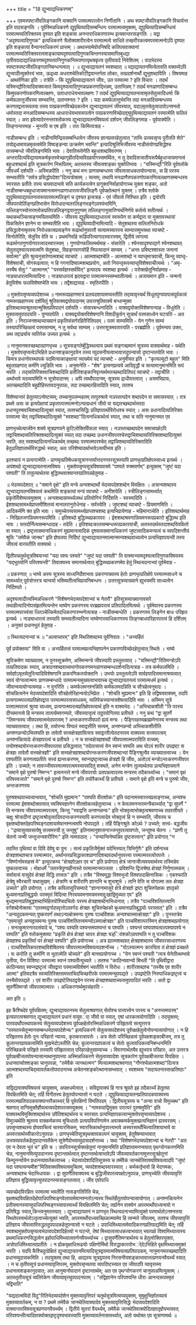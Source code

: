 +++
title = "18 द्युभ्वाद्यधिकरणम्"

+++
एवमस्पष्टजीवलिङ्गकानि वाक्यानि परमात्मपरत्वेन निर्णीतानि । अथ स्पष्टजीवलिङ्गकानि विचार्यन्त इति पादसङ्गतिः । पूर्वस्मिन्नधिकरणे द्युपृथिव्यादिसम्बन्धिनः परमात्मत्वमुक्तम्, द्युपृथिव्यादिसम्बन्धित्वं परमात्मव्यतिरिक्तस्य दृश्यत इति शङ्कया अनन्तराधिकरणारम्भ इत्यवान्तरसङ्गतिः । यद्वा "अदृश्यत्वादिगुणक" इत्यधिकरणे त्रैलोक्यशरीरत्वेन परमात्मत्वे साधिते तच्छरीरकत्वमपरमात्मनोऽपि दृश्यत इति शङ्कायां वैन्वानराधिकरणं प्राप्तम् । अथास्यामेवोपनिषदि कतिपयवाक्यानां परमात्मव्यतिरिक्तपरत्वशङ्कायामदृश्यत्वादिगुणकचिन्तनस्यासमाप्तिबुध्द्या तृतीयपादाद्याधिकरणमदृश्यत्वानिगुणकनिरूपणात्पृथक्कृत्य तृतीयपादे निवेशितम् । पादभेदस्य स्पष्टास्पष्टजीवलिङ्गतानिबन्धनत्वात् । ॥ द्युभ्वाद्यायतनं स्वशब्दात् ॥ व्द्याद्यायतनमित्येतावति वक्तव्येऽपि द्युभ्वादीत्युक्तेरयं भावः, ऊद्र्ध्वा अधराश्चेतिकोटीद्वयान्तर्गता लोकाः, तत्प्रदर्शनार्थौ द्युभूशब्दाविति । विषयमाह - आथर्वणिका इति । तत्रेति - किं द्युपृथिव्याद्यायतनं जीवः, उत परमात्मा ? इति विचारः । तदर्थं यस्मिन्द्यौरित्यादिवाक्यजातं किमदृश्यत्वादिगुणकप्रकरणाद्भिन्नम्, उताभिन्नम् ? तदर्थं मनःप्राणादिसम्बन्धः किमुपकरणोपकरणित्वलक्षणः, उताधाराधेयभावलक्षणः ? तदर्थं द्युपृथिव्याद्यायतनत्वामृतसेतुत्वादिधर्माः किं कर्मफलात्तुर्जीवस्य सम्भवन्ति, उतानश्नतः ? इति । यदा कमर्फलात्तुर्भवन्ति तदा मनआदिसम्बन्धस्य करणतद्वत्तारूपतया तस्य परप्रकरणविच्छेदकत्वेन द्युभ्वाद्यायतनं जीवस्यात्, यदाऽमृतसेतुत्वादयोऽनश्नतो धर्मास्तदा मनआदिसम्बन्धस्य आधाराधेयभावरूपत्वेन परप्रकरणाविच्छेदाद्द्युपृथिव्याद्यायतनं परमात्मेति फलितं स्यात् । अरा इवेत्यादेरनन्तरश्लोकस्य द्युभ्वाद्यायतनविषयत्वं दर्शयन् जीवलिङ्गमाह - पूर्ववाक्येति । लिङ्गान्तरमाह - मुनरपि स एष इति । ततः किमित्यत्राह -

नाडीसम्बन्ध इति । नाडीनामिन्द्रियसम्बन्धित्वेन जीवस्य ज्ञानप्रसरहेतुत्वात् "ताभिः प्रत्यवसृप्य पुरीतति शेते" तयोद्र्ध्वमायन्नमृतत्वमेति विष्वङ्ङन्या उत्क्रमेण भवन्ति" इत्यादिश्रुतिभिर्जीवस्य नाडीसंयोगप्रसिद्धेश्च तत्सम्बन्धो जीवलिङ्गमिति भावः । देवातिरूपेणेति बहुधाशब्दविवरणम् । अन्तरादित्यविद्यायामकर्मकृतस्वेच्छागृहीतदिव्यविग्रहयोगस्समर्थितः, न तु देवादिसजातीयरूपैर्बहुधाजायमानत्वं बहुधाशब्दार्थ इति सूत्रकारेण निरूपितम्; अतस्तस्य जीवत्वशङ्का युक्तेतिभावः । "यस्मिन्द्यौ"रिति पूर्वश्लोके जीवधर्मं दर्शयति - अस्मिन्नपीति । ननु कथं मनः प्राणसम्बन्धस्य जीवत्वसाधकतयोपन्यासः, स हि परस्य सम्भवतीति "सर्वत्र प्रसिद्धोपदेशा"दित्यत्रोक्तम् । सत्यम्; तथापि मनःप्राणैरुपकरणोपकरणित्वलक्षणसम्बन्धस्य स्वरसतः प्रतीतेः तस्य चापवादाभावे सति कार्यकरत्वेन प्रागुक्तनिर्वाहायोगाच्च युक्ता शङ्का, अतो नाडीसम्बन्धबहुधाजायमानत्वमनःप्राणाधारत्वजीवलिङ्गैः पूर्वपक्षोत्थानं युक्तम् । तत्रैव श्लोके द्युपृथिव्याद्यायतनत्वरूपपरमात्मलिङ्गं च दृश्यत इत्यत्राह - एवं जीवत्वे निश्चित इति । द्वयोरपि जीवपरयोर्लिङ्गप्रतिभासेन विरोधादन्यतरलिङ्गभङ्गेऽवश्यंभाविनि, यल्लिङ्गस्योत्तरश्लोकप्रतिपन्नलिङ्गद्वयानुगुण्यम् तल्लिङ्गानुसारिण्यर्थनिर्णये कर्तव्ये सतीत्यर्थः । यथाकथञ्चित्सङ्गमयितव्यमिति - जीवस्य द्युपृथिव्याद्याधारत्वं स्वरूपेण वा कर्मद्वारा वा मुक्तावस्थायां विकसितेन ज्ञानेन वा सम्भवतीति भावः । द्युपृथिव्यादीनामित्यादि - सेतुशब्दस्य सलिलनिरोधके प्रसिद्धत्वेनामृतस्य निरोधकत्वप्रसङ्गेन रूढार्थानुपपत्तौ सत्यामस्वारस्य साम्यात्तमुभयथा व्याचष्टे - सिनोतेरिति, सेतुरिव वेति च । प्रथमनिर्वाहे रूढिपरित्यागादस्वारस्यम्, द्वितीये त्वगत्या रूढार्थगतगुणयोगपरत्वादस्वारस्यम् । गुणयोगफलितमर्थमाह - संसारेति । श्येनसादृश्याद्यागे श्येनशब्दवत् सेतुतादृश्यात्परमात्मनि सेतुशब्दः, विहङ्गयागयोर्हि निपत्यादानं साम्यम् । "अन्तः प्रविष्टश्शास्ता जनानां सर्वात्मा" इति श्रुत्यनुसारेणात्मशब्दं व्याचष्टे । आत्मशब्दश्चेति - आत्मशब्दो न व्याप्तृमात्रवाची, किन्तु व्याप्तृ-विशेषवाची, योगरूढत्वात; न हि गगनादिष्वात्मशब्दप्रयोगः, अतो नियन्तृरूपव्याप्तृविशेषवाचीत्यर्थः । "अमृ-तस्यैष सेतुः" "आत्मानम्" "यस्सर्वज्ञस्सर्ववित्" इत्यादयः स्वशब्दा इत्यर्थः । परोक्तहेतुनिर्वाहमाह - नाड्याधारत्वमित्यादिना । नाड्याधारत्वं हृदयद्वारा परमात्मनस्सम्भवतीत्यर्थः । अजायमान इति - जन्मनो हेतुविशेषः फलविशेषश्चेति भावः । तद्वैशद्यायाह - स्मृतिरपीति ।

॥ मुक्तोपसृप्यव्यपदेशाच्च ॥ नामरूपप्रहाणमात्रं प्रलयदशायामप्यस्तीति तद्य्वावृत्त्यर्थं विधूतपुण्यपापत्वपूर्वकत्वं नामरूपप्रहाणस्य दर्शयितुं श्रुतिवाक्यद्वयोपादानम् उपात्तश्रुतिवाक्ये बन्धान्मुक्त इतिशब्दस्याश्रुतत्वान्मुक्तिप्रतिपादनं दर्शयति - संसारबन्धनादिति । वाक्यद्वयोक्तविशेषणान्याह - विधुतेति । मुक्तत्वमुपपादयति - पुण्यपापेति । वाक्यद्वयोक्तविशेषणानि विशदीकुर्वन् सूत्रार्थं परमसाध्येन घटयति - अत इति । निरञ्जनशब्दव्याख्यानं प्रकृतिसंसर्गरहितैरितिपदम् । परमं साम्यमिति - येन गुणेन साम्यं तस्यापरिच्छिन्नत्वं परमसाम्यम्, न तु सर्वथा साम्यम् । उत्तरसूत्रमवतारयति - परब्रह्मेति । पूर्वमन्वय उक्तः, अथ तद्दार्ढ्याय व्यतिरेक उच्यत इत्यर्थः ॥

॥ नानुमानमतच्छब्दात्प्राणभृच्च ॥ सूत्रसङ्गतेर्बुद्धिस्थत्वाय प्रथमं सङ्गच्छमानं सूत्रस्य वाक्यार्थमाह - यथेति । मुक्तोपसृप्यत्वेऽभिहिते प्रधानशङ्कानुदयेन तस्य व्युदसनीयत्वाभावात्तदुपन्यासो दृष्टान्ततयेति भावः । किमत्र प्रधानोपस्थापकं पदमित्याकाङ्क्षायां व्याख्येयं पदं व्याचष्टे - अनुमीयत इति । "कृत्यल्युटो बहुल" मिति बहुलग्रहणात् कर्मणि ल्युडिति भावः । अनुमानेति - "शेष" इत्यणप्रत्यये आदिवृद्धौ च सत्यामानुमानमिति रूपं भवति । तद्य्वतिरिक्तवाचिशब्दादिति प्रतीतिशङ्कानिवृत्त्यर्थमतच्छब्दादितिपदं व्याचष्टे - तद्वाचीति । अर्थाभावे यदव्ययमिति न सूत्रोपादानम् । अपि त्वर्थोपादानम्; सूत्रस्य द्राधीयस्त्वात् । अयमभिप्रायः, अतच्छब्दादिति बहुव्रीहिस्तावदनुपपन्नः, तदा तच्छब्दरहितादिति स्यात्, ततश्च

विशेष्यान्तरं हेतुतयाऽन्वेष्टव्यम्; तच्चानुपलम्भहतम् तत्पुरुषत्वे नञस्तत्पदेन शब्दपदेन वा समासस्यात् । तत्र प्रथमे असः क इत्यपेक्षायां प्रकृतात्परमात्मनोऽन्यत्प्रधानं जीवो वा यद्यतच्छब्दार्थस्तदा प्रधानपुरुषवाचिशब्दादित्युक्तं स्यात्, ततश्चासिद्धिः प्रतिज्ञातार्थविरोधश्च स्यात् । असः प्रधानादिव्यतिरिक्तः परमात्मा चेत् तद्वाचिशब्दादित्युक्ते "स्वशब्दा"दित्यनधिकार्थत्वं स्यात्, तथा च सति नानुमानमत एव

प्राणभृच्चेत्यार्जवेन शक्ये सूत्रप्रणयने कुटिलोक्तिर्विफला स्यात् । नञस्तच्छब्दपदेन समासपक्षेऽपि तद्वाचिशब्दव्यतिरिक्तशब्दादित्युक्तं स्यात् तदा तच्छब्दः प्रधानजीवपरश्चेत्तद्वाचिशब्दव्यतिरिक्तशब्दादित्युक्तं भवति, तत् स्वशब्दादित्यनधिकार्थम् तच्छब्दः परमात्मपरश्चेत् तद्वाचिशब्दव्यतिरिक्तादिति हेतुःप्रतिज्ञातार्थविरुद्धार्थः स्यात्; अतः परिशेष्यादर्थाभावेऽव्ययीभाव इति ।

इतश्चायं न प्रत्यगात्मेति - प्राणमृत्प्रतिषेधकसूत्रानन्तर्यात्तदनन्तरसूत्रस्यापि प्राणभृत्प्रतिक्षेपस्साध्य इत्यर्थः । अयंशब्दो द्युभ्वाद्यायतनात्मविषयः । मुक्तोपसृप्यसूत्रविषयवाक्ये "पश्यते रुक्मवर्णम्" इत्युक्तम् "जुष्टं यदा पश्यती" ति तत्तुल्यार्थतया बुद्धिस्थवाक्यान्तरप्रतिपन्नहेतुमाह -

॥ भेदव्यपदेशात् ॥ "समाने वृक्षे" इति मन्त्रे अन्यशब्दार्थो भेदव्यपदेशशब्देन विवक्षितः । अत्रान्यशब्दस्य द्युभ्वाद्यायतनविषयत्वं कथमिति शङ्कायां मन्त्रं व्याचष्टे - अनीशयेति । स्त्रीलिङ्गसामर्थ्यात् प्रकृतेर्विशेष्यत्वमुक्तम् । अन्यशब्दसामर्थ्यलब्धं प्रतियोगिनं निर्दिशति - स्वस्मादिति । ईशशब्दसामर्थ्यप्राप्तमीशितव्यं मानातरानुरोधेनाह - सर्वस्येति । जुष्टशब्दं व्याचष्टे - प्रियमाणमिति । आदिकर्मणि क्त इति भावः । समुच्चेतव्यसामर्थ्यप्राप्तश्चशब्द इत्यभिप्रायेणाह - महिमानञ्चेति । इतिशब्दार्थमाह - निखिलजगन्नियमनरूपमिति । इतिशब्दो बुद्धिस्थप्रकारपरः । ईशशब्दश्रवणान्नियमनरूपप्रकारो बुद्धिस्थ इति भावः । यत्तदोर्नित्यसम्बन्धादाह - तदेति । इतिशब्दःकालसम्बन्धरूपप्रकारवाची, अतस्तदर्थस्तदाशब्दविवक्षितो वा स्यात् । द्रष्टृत्वसमानाधिकरणं मुह्यमानत्वादिकं दृश्यत्वसमानाधिकरणं जुष्टत्वादिकमन्यत्वं च व्यपदिशन्तीयं श्रुतिः "तमेवैकं जानथ" इति ज्ञेयतया निर्दिष्टं द्युभ्वाद्यायतनमात्मानमन्यशब्दवाच्यत्वेन प्रत्यभिज्ञापयन्ती तस्य जीवत्वं वारयतीति वाक्यार्थः ।

द्वितीयचतुर्थसूत्रविषयाभ्यां "यदा पश्यः पश्यते" "जुष्टं यदा पश्यती" ति वाक्याभ्यामदृश्यत्वादिगुणकविषयस्य "यद्भूतयोनिं परिपश्यन्ती" तिवाक्यस्य समानार्थत्वात् बुद्धिस्थप्रकरणमेव हेतुं स्थित्यदनाभ्यां पूर्वमेवाह -

॥ प्रकरणात् ॥ भाष्ये अस्य सूत्रस्य साध्यनिर्देशाभावः प्रकरणाख्यस्य हेतोः प्राणभृत्प्रतिक्षेपे परमात्मसाधने च सामर्थ्यात् पूर्वत्रोत्तरत्र चान्वयो भविष्यतीत्यभिप्रायनिबन्धनः । उत्तरसूत्रव्याख्याने ह्युभयमपि साध्यत्वेन निर्दिश्यते ।

अदृश्यत्वादीत्यस्मिन्नधिकरणे "विशेषणभेदव्यपदेशाभ्यां च नेतरौ" इतिसूत्रव्याख्यानावसरे तथाहीत्यादिनोपसंहृतमित्यन्तेन भाष्येण प्रकरणस्य परब्रह्मपरत्वं प्रतिपादितमित्यर्थः । पूर्वमेवास्य प्रकरणस्य परमात्मपरस्वंसा धितञ्चेत्किमेतदधिकरणारम्भणेत्यत्राह - नाडीसम्बन्धेति । प्रकरणस्य लिङ्गेन बाधः परिहृतः इत्यर्थः । नाड्याधारत्वं तस्यापि सम्भवतीत्यादिना भाष्येणास्याधिकरणस्य लिङ्गबाधपरिहारपरत्वं हि दर्शितम् । अनुक्तं प्रधानभूतं हेतुमाह -

॥ स्थित्यदनाभ्यां च ॥ "अल्पाच्तरम्" इति स्थितिशब्दस्य पूर्वनिपातः । "अभ्यर्हितं

पूर्वं प्रयोक्तव्य" मिति वा । अभ्यर्हितत्वं परमात्मप्रत्यभिज्ञापनेन प्रकरणाविच्छेदहेतुत्वात् स्थितेः । भाष्ये

श्रुतिक्रमेण व्याख्यातम्, न पुनस्सूक्रमेण, अस्मिन्मन्त्रे जीवस्यापि प्रस्तुतत्वात् । "यस्मिन्द्यौ"रितिमन्त्रोऽपि तत्प्रतिपादकः स्यात्, अत्रादनशब्दवाच्यभागोपकरणमनःप्राणसम्बन्धदर्शनादित्यत्राह - तत्र कर्मफलमिति । सर्वज्ञोऽमृतसेतुरित्यादिविशेषणानि प्राकरणिकतयोक्तानि । उभयोः प्रस्तुतत्वेऽपि सार्वज्ञ्यादिसमानाश्रयत्वात् स्वयं योग्यत्वान्मनः प्राणसम्बन्धादेः परमात्मन्यमुख्यत्वाभावाच्च द्युभ्वाद्यायतनत्वं परमात्मधर्म इत्यर्थः । जीवान्वयायोग्यत्वमाह - न पुनरिति । कमर्फलमनश्नन्निति कर्मफलमदन्निति च सौत्रहेत्वनुवादः । शोचन्नित्यनेन भेदव्यपदेशादिति सौत्रहेतोरिहान्वयोऽभिप्रेतः । "शोचति मुह्यमानः" इति हि तद्विषयवाक्यम्, तदपि प्रत्यगात्मपरत्वप्रतिक्षेपद्वारा परमात्मपरत्वसाधकम्, व्यतिरेकस्यान्वयशेषत्वादिति भावः । अस्मिन् सूत्रे परमात्मपरत्वं श्रुत्या साध्यम्, प्रत्यगात्मपरत्वप्रतिक्षेपस्त्वार्थ इति न वाक्यभेदः । "अभिचाकशीती "ति परस्य दीप्यमानत्वे हि मन्त्रस्य तात्पर्यमवगम्यते, जीवस्यात्तृत्वं तदुपयोगितया प्रतीयते । ननु कथं "द्वा सुपर्णे "तिमन्त्रस्य जीवपरमात्मभेदपरत्वम् ? अन्तःकरणजीवपरो ह्ययं मन्त्रः । पैङ्गिरहस्यब्राह्मणेनास्य मन्त्रस्य तथा व्याख्यातत्वात् । तथा हि, तयोरन्यः पिप्पलं स्वाद्वत्तीति सत्त्वम्, अनश्नन्नन्यो अभिचाकशीतीति अनश्नन्नन्योऽभिपश्यति ज्ञः तावेतौ सत्त्वक्षेत्रज्ञावित्यत्र स्वाद्वात्तीत्येतदन्तस्य वाक्यस्य सत्त्वपरत्वम् अनश्नन्नित्यादेः क्षेत्रज्ञपरत्वं च प्रतीयते । न च सत्त्वक्षेत्रज्ञशब्दौ जीवपरमात्मपराविति वाच्यम्; तयोश्शब्दयोरन्तःकरणजीवपरतया प्रसिद्धत्वात् "तदेतत्सत्त्वं येन स्वप्नं पश्यति अथ योऽयं शारीर उपद्रष्टा स क्षेत्रज्ञः तावेतौ सत्त्वक्षेत्रज्ञौ" इति सत्त्वक्षेत्रज्ञशब्दयोरन्तःकरणजीवशब्दाभ्यां पैङ्गिश्रुत्यैव व्याख्यातत्वाच्च । येन पश्यतीति करणत्वप्रतीतेः सत्त्वं ह्यन्तःकरणम्, स्वप्नद्रष्टृत्वाच्च क्षेत्रज्ञो हि जीवः, अतोऽयं मन्त्रोऽन्तःकरणजीवपर इति । उच्यते; न तावज्जीवपरमात्मपरत्वमस्यापवदितुं शक्यते, अनेन मन्त्रेण तुल्यार्थतया प्रत्यभिज्ञायमाने "समाने वृक्षे पुरुषो निमग्नः" इत्यनन्तरे मन्त्रे जीवपरयोः प्रतपन्नत्वादस्य मन्त्रस्य तदैकार्थ्याच्च । "समानं वृक्षं परिषस्वजाते" "समाने वृक्षे पुरुषो निमग्न" इति तयोरैकार्थ्यं हि प्रतीयते । समाने वृक्षे इति मन्त्रे च पुरुषो जीवः, अन्तःकरणस्य

पुरुषशब्दवाच्यत्वाभावात्, "शोचति मुह्यमानः" "पश्यति वीतशोकः" इति पदानामस्वारस्यप्रसङ्गाच्च, अन्यश्च परमात्मा ईशशब्दोक्तत्वात् स्वविषयज्ञानेन वीतशोकत्वहेतुत्वाच्च । न केवलमनन्तरमन्त्रैकार्थ्यात् "द्वा सुपर्णे " ति मन्त्रस्य जीवपरमात्मपरत्वम्, किन्तु "स्वाद्वत्ति अनश्नन्नन्यः" इति भोक्तृत्वाभोक्तृत्वश्रवणाच्च तदवसीयते । चक्षुः श्रोत्रादीनां द्रष्टृत्वश्रोतृत्वादिवदन्तःकरणस्यापि करणत्वादेव भोक्तृत्वं हि न सम्भवति, जीवस्य च वृक्षशब्दोक्तदेहपरिष्वङ्गदशायामेवानश्नत्वमपि नोपपद्यते । तर्हि पैङ्गिश्रुतेः कोऽर्थः ? उच्यते; सत्त्वं- बद्धजीवः । "द्रव्यासुव्यवसायेषु सत्त्वमस्त्री तु जन्तुषु" इतिनामानुशासनाज्जन्तुपरत्वावगतेः, जन्तुश्च चेतनः । "प्राणी तु चेतनो जन्मी जन्तुजन्यशरीरिणः" इति नामपाठात् । "वन्यान्विनेष्यन्निव दुष्टसत्त्वान्" इति प्रयोगात् "न

तदस्ति पृथिव्यां वा दिवि देवेषु वा पुनः । सत्त्वं प्रकृतिजैर्मुक्तं यदेभिस्यात् त्रिभिर्गुणैः" इति दर्शनाच्च क्षेत्रज्ञशब्दश्चात्र परमात्मपरः, अर्थान्तरप्रसिद्धाकाशप्राणादिशब्दवदर्थानुपपत्त्या परमात्मपरत्वोपपत्तेः । "विष्णोर्नामसहस्रं मे" इत्युपक्रम्य "क्षेत्रज्ञोऽक्षर एव च" इति प्रयोगात् क्षेत्रं जानाजीत्यवयवार्थस्य तस्मिन्नेव पुष्कलत्वाच्च । मोक्षधर्मे "ततस्त्रेपुण्यहीनास्ते परमात्मानमञ्जसा । प्रविशन्ति द्विजश्रेष्ठ क्षेत्रज्ञं निर्गुणात्मकम् । सर्वावासं वासुदेवं क्षेत्रज्ञं विद्धि तत्त्वतः" इति । तत्रैव "विश्वमुद्धा विश्वभूजो विश्वपादाक्षिनासिकः । एकश्चरति क्षेत्रेषु स्वैरचारी यथासुखम् । क्षेत्राणि च शरीराणि ज्ञानानि च शुभाशुभे । तानि वेत्ति स योगात्मा ततः क्षेत्रज्ञ उच्यते" इति प्रयोगात् । तत्रैव कपिलासुरिसम्वादे "ज्ञानानामासुरे क्षेत्रे क्षेत्रज्ञो द्रष्टा शुचिरुपेक्षकः ज्ञातृको बुध्यमानाप्रतिबुद्धयोः परममृतं विदित्वा निरवयवमनामयमस्माद्दुःखाद्विमुच्यत एव" इति बुध्द्यमानाप्रतिबुद्धशब्दाभिहितयोश्चिदचितोः परस्य क्षेत्रज्ञशब्देनाभिधानात् । तत्रैव "पञ्चविंशतितत्त्वानि वर्गशब्देनोक्तवा "एतस्माद्वर्गादपवृत्तोऽपवर्गदः क्षेत्रज्ञः शुचिरुपेक्षको बुध्यमानाप्रतिबुद्धयोः परस्तात्" इति । तत्रैव "अन्यदुदकमन्यत् पुष्करपर्णं तथाऽन्यत्क्षेत्रमन्यः पुरुषः पञ्चविंशकः अन्यश्चास्मात्क्षेत्रज्ञः" इति । पुनस्तत्रेव "एवमासुरे अन्यद्द्रव्यमन्यः पुरुषः पञ्चविंशतितत्त्वमन्योऽस्मात्क्षेत्रज्ञः" इति पञ्चविंशात्परस्मिन् क्षेत्रज्ञशब्दप्रयोगात् । सनत्कुमारनारदसंवादे च, "पश्यः पश्यति पश्यन्तमपश्यन्तं च पश्यति । पश्यन्तं पश्यपश्यत्वात्पश्यापश्ये न पश्यति" इति श्लोकमुक्तवा "प्रकृतिं क्षेत्रं क्षेत्रज्ञं चापरः क्षेत्रज्ञः षड्िवंशकोऽवपश्यति न तु पञ्चविंशकः क्षेयज्ञश्च प्रकृतिर्वा परं क्षेत्रज्ञं पश्यति" इति प्रयोगाच्च । अत्र ह्यात्मशब्दवत् क्षेत्रज्ञशब्दस्य जीवपरसाधारणस्य । पञ्चविंशतिकपरशब्दविशेषितस्य जीवपरमात्मविषयत्वदशर्नाच्च । "योऽस्यात्मनः कारयिता तं क्षेत्रज्ञं प्रचक्षते । यः करोति तु कर्माणि स भूतात्मेति चोच्यते" इति मानवप्रयोगाच्च । "येन स्वप्नं पश्यती "त्यत्र येनेतीत्थम्भावे तृतीया, येन विशिष्टः परमात्मा स्वप्नं पश्यतीत्युच्यते । ततश्च "काठिन्यवान्यो बिभती "ति पृथिवीद्वारा काठिन्यवत् स्वप्नद्रष्टृत्वं जीवद्वारा परमात्मविशेषणं भवतीति न विरोधः । शारीरशब्दश्च "तस्यैष एव शारीर आत्मा" इतिवदत्रैव स्वव्यतिरिक्तसमस्तचिदचिच्छरीरके परमात्मन्युपपद्यते । उपद्रष्टेति निरुपाधिकद्रष्टृत्वं च तस्यैवोपपद्यते । एवं शारीर उपद्रष्टेतिपदद्वयेन परस्य क्षेत्रज्ञशब्दवाच्यत्वमुपपादितं भवति । अतो द्वा सुपर्णेतिमन्त्रो जीवपरमात्मपरः । अधिकरणार्थमुपसंहरति -

अत इति ॥

इह कैश्चिदेवं पूर्वपक्षितम्; द्युभ्वाद्यायतनस्य सेतुत्वश्रवणात् सेतोश्च पारवत्त्वेन परस्य च "अनन्तमपारम्" इत्यपारत्वश्रवणात् द्युभ्वाद्यायतनं प्रधानं वायुवर्ा जीवो वा स्यात्, एषां धारकत्वयोगादिति । तदयुक्तम्; पारवदर्थोपस्थापकस्य सेतुत्वव्यपदेशस्य पूर्वपक्षहेतोरस्मिन्नधिकरणे परिहृतत्वे सत्युत्तरत्र "परमतस्सेतून्मानसम्बन्धभेदव्यपदेशेभ्यः" इत्यधिकरणे सेतुत्वव्यपदेशस्य पूर्वपक्षहेतुत्वेनोपन्यासायोगात् । न हि परिहृतस्य हेतोः पुनः परिहारो न्याय्यः, कृतकरत्वापत्तेः । अत्र सेतोः परिच्छिन्नत्वं पूर्वपक्षशङ्काबीजम्, तत्र तु कूलान्तरप्रापकत्वमिति मुखभेदोऽस्तीति चेन्न; कूलान्तरप्रापकत्वं च सेतोः कूलावधिकत्वनिबन्धनमिति परिच्छिन्नत्वे परिहृते तस्यापि परिहृतत्वात् परिहारहेतुसाम्याच्च । विवरणार्थतयैव ह्युभयत्र परिहारः, अत उत्तरत्र पूर्वपक्षबीजतयोपन्यासान्यथानुपपत्त्या अस्मिन्नधिकरणे सेतुत्वव्यपदेशः सूत्रकारेण पूर्वपक्षबीजतया विवक्षितः । प्रधानवाय्वोश्शङ्का चानुपपन्ना, "तमेवैकं जानथात्मन" मित्यात्मशब्दश्रवणात् "गौणश्चेन्नात्मशब्दा"दित्यत्र आत्मशब्दस्याचिद्य्वावर्तकतोपपादनाच्च अचेतनशङ्कोत्थानासम्भवात् । स्वशब्स्य "सदायतनास्सत्प्रतिष्ठाः" इति

सद्विद्यावाक्यविषयत्वं चायुक्तम्, अपक्षधर्मत्वात् । सविद्वावाक्यं हि नात्र श्रूयते इह तदैकार्थ्यं हेतुतया विवक्षितमिति चेत्; तर्हि विगीतस्य हेतुतयोपन्यासो न घटते । द्युपृथिव्याद्यायतनप्रतिपादकवाक्यस्य परमात्मप्रतिपादकवाक्यान्तरैकाथ्यर्ं हि पूर्वपक्षिणो विमतिपदम् । द्वितीयसूत्रस्य च "अन्या वाचो विमुच्चथ" इति श्रवणात् वाग्विमुक्तैर्ज्ञेयत्वव्यपदेशपरत्वमयुक्तम् । "नामरूपाद्विमुक्तः परात्परं पुरुषमुपैति" इति वाक्यस्थविमुक्तिशब्दार्थस्य उपैतिशब्दार्थस्य च स्वरसतः प्रत्यभिज्ञापकत्वान्मुक्तोपसृप्यव्यपदेशस्य । विमुञ्चथेति श्रुतस्य वाक्कर्मकस्य मुचिधातोः प्रत्ययविपरिणामेन अवाक्कमर्कमुक्तप्रत्यभिज्ञानं ह्यस्वरसम् । उपसृप्यशब्दस्य ज्ञेयवाचित्वं चास्वारसिकम्, स्वारसिकार्थानुपपत्त्यभावे अस्वरसार्थौचित्यातिशयाभावे वा अस्वरसार्थस्वीकारोऽनुपपन्नः । प्राणभृच्चेतिसूत्रपृथक्तवकल्पनं चायुक्तम्, हेतुवैषम्याभावात् उभयव्यावर्तकहेतूपादानवतैकेन सूत्रेणैवोभयव्युदासदर्शनाच्च । यथा "विशेषणभेदव्यपदेशाभ्यां च नेतरौ" "अत एव न देवता भूतं च" इति च । उपरितनसूत्रोक्तहेतूनां नानुमानमिति प्रतिज्ञायामनन्वयात् पृथग्योगकरणमिति चेन्न, नानुमानमित्युपादानस्य दृष्टान्तार्थत्वात् दृष्टान्तार्थत्वाभावेऽपि जीवव्यावर्तकानामुत्तरसूत्रहेतूनां किम्पुनर्न्यायेन प्रधानव्यावर्तकत्वाच्च । भेदव्यपदेशादितिसूत्रस्य च तर्मवैकं जानथेतिवाक्यविषयत्वादपि "जुष्टं यदा पश्यत्यन्यमीश"मितिवाक्यविषयत्वमुचितम्, व्यपदेशशब्दस्वारस्यात् । कर्मकर्तृभावो हि भेदगमकः, अन्यशब्दश्च भेदाभिधायकः । द्वा सुपर्णेतिवाक्यस्य च बुद्धिजीवपरत्वपक्षोऽनुपपन्नः, प्राणभृच्चेति जीवव्यावृत्तिं प्रतिज्ञाय बुद्धिव्यावृत्त्युपपादनस्यासङ्गतत्वात् । जीव एवोपाधि

व्यवच्छेदविरहितः परमात्मा भवतीति नासङ्गतिरिति चेन्न, वृक्षशब्दविवक्षितदेहोपाधिपरिष्वङ्गवेलायामेवानश्नतोऽन्यस्य स्थितेर्हेतुतयोपन्यासायोगात् । अनश्नन्नित्यनेन प्रतीयमानस्याप्युपाधिपरिष्वङ्गस्यापारमार्थ्यं विवक्षितमिति चेत्; तर्ह्यनेन वाक्येन अपरमार्थोपाध्यन्वयो न प्रतिषिद्धः स्यात्,किन्त्वनुमतस्यात् । द्युभ्वाद्यायतनं न प्राणभृत स्थित्यदनाभ्यामित्युक्ते परमार्थतोऽनश्नत्तया स्थितेपरमार्थतोऽत्तृत्वाच्चेत्युक्तं भवति, अपरमार्थोपाध्यवच्छिन्नात्मवमेव हि त्वन्मते जीवत्वम्, ततश्च जीवव्यावृत्तिं प्रतिज्ञाय जीवत्वाविरुद्धतदुपपादकहेतूपन्यासो न घटते । उपाधिमिथ्यात्वमेवादिकरणप्रतिपाद्यमिति चेत्; तर्हि स्वशब्दमुक्तोपसृप्यत्वभेदव्यपदेशादिहेतवो न घटन्ते, तेषां मिथ्यात्वसाधकत्वाभावात् भवत्पक्षे विश्वमिथ्यात्वस्य प्रथमाधिकरणसिद्धत्वेन इहोपाधिमिथ्यात्ववर्णनवैयर्थ्याच्च । द्वासुपर्णेतिमन्त्रार्थस्य च हेतुत्वोक्तिरयुक्ता, अत्रोपाधिमिथ्यात्वाप्रतीतेः । न ह्येकवृक्षाधिरूढयोः पक्षिणोर्मिथो विरुद्धाकारयोभर्ेदेऽभिहिते वृक्षमिथ्यात्वमुक्तं भवति । यदपि कैश्चिदुत्प्रेक्षितं द्युभ्वाद्यायतनमित्यादिसूत्रद्वयमात्मविषयत्वप्रतिपादकम्, नानुमानमतच्छब्दादिति प्रधानव्युदासकमिति । तदयुक्तम् तथा हि, आद्यस्य सूत्रद्वयस्य निरसनीयशङ्काभावात्तत्प्रणयनवैयर्थ्यं स्यात् । न च तृतीयसूत्रं प्रधानव्यावृत्तिपरम्, मुक्तोपसृप्यतया व्यपदिष्टस्यात एव जीवादपि व्यावृत्तस्य प्रधानत्वशङ्कानुदयात्; अत आनुमानोपादानं दृष्टान्तार्थम्; अत एव पृथग्योगकरणं चानुपपन्नमित्युक्तम् । अतस्तृतीयसूत्रं व्यतिरेकेण जीवव्यावृत्त्युपपादनपरम् । "तद्विज्ञानेन परिपश्यन्ति धीराः आनन्दरूपममृतं यद्विभाति"

"यद्यदात्मविदो विदु"रितिभेदव्यपदेशेन मुक्तव्यावृत्तिपरं चतुर्थसूत्रमित्यप्ययुक्तम्, मुमुक्षुभिर्ज्ञातव्यत्वं मुक्तव्यावर्तकम्, न वा ? प्रथमे तमेवैकं जानथेतिवाक्यादेव मुक्तव्यावृत्तिसिद्धेः भेदव्यपदेशादिति वाक्यान्तरविषयसूत्रप्रणयनवैयर्थ्यम् । द्वितीये सुतरां वैयर्थ्यम्, तमेवैकं जानथेतिवाक्योदितज्ञातृज्ञेयभाववत् परिपश्यन्तीत्यादिवाक्योक्तद्रष्टृदृश्यभावस्यापि मुक्तव्यावर्तनासामर्थ्यात्, अतो यथोक्त एव सूत्राणामर्थः ॥

